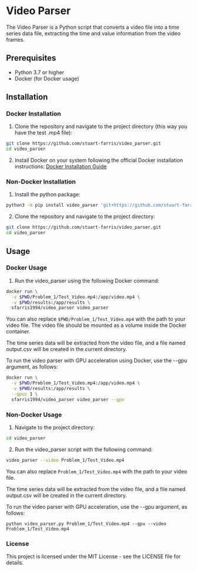 # Video Parser

The Video Parser is a Python script that converts a video file into a time series data file, extracting the time and value information from the video frames.

## Prerequisites

- Python 3.7 or higher
- Docker (for Docker usage)

## Installation

### Docker Installation
1. Clone the repository and navigate to the project directory (this way you have the test .mp4 file):
  ```bash
  git clone https://github.com/stuart-farris/video_parser.git
  cd video_parser
  ```

2. Install Docker on your system following the official Docker installation instructions: [Docker Installation Guide](https://docs.docker.com/get-docker/)

### Non-Docker Installation

1. Install the python package:

  ```bash
  python3 -m pip install video_parser 'git+https://github.com/stuart-farris/video_parser.git@8a4ca186168f7681c33e12b8520e4d2c5d5b1f71'
  ```

2. Clone the repository and navigate to the project directory:
  ```bash
  git clone https://github.com/stuart-farris/video_parser.git
  cd video_parser
  ```

## Usage

### Docker Usage
1. Run the video_parser using the following Docker command:
  ```bash
  docker run \
    -v $PWD/Problem_1/Test_Video.mp4:/app/video.mp4 \
    -v $PWD/results:/app/results \
    sfarris1994/video_parser video_parser
  ```

You can also replace ```$PWD/Problem_1/Test_Video.mp4``` with the path to your video file. The video file should be mounted as a volume inside the Docker container.

The time series data will be extracted from the video file, and a file named output.csv will be created in the current directory.

To run the video parser with GPU acceleration using Docker, use the --gpu argument, as follows:
  ```bash
  docker run \
    -v $PWD/Problem_1/Test_Video.mp4:/app/video.mp4 \
    -v $PWD/results:/app/results \
    --gpus 1 \
    sfarris1994/video_parser video_parser --gpu
  ```
### Non-Docker Usage
1. Navigate to the project directory:
  ```bash
  cd video_parser
  ```
2. Run the video_parser script with the following command:
  ```bash
  video_parser --video Problem_1/Test_Video.mp4
  ```

You can also replace ```Problem_1/Test_Video.mp4``` with the path to your video file.

The time series data will be extracted from the video file, and a file named output.csv will be created in the current directory.

To run the video parser with GPU acceleration, use the --gpu argument, as follows:
```
python video_parser.py Problem_1/Test_Video.mp4 --gpu --video Problem_1/Test_Video.mp4
```

### License
This project is licensed under the MIT License - see the LICENSE file for details.

